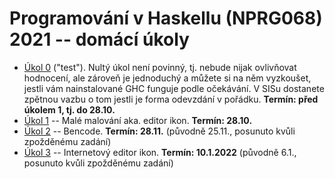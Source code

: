 
# Programování v Haskellu (NPRG068) 2021 -- domácí úkoly

- [Úkol 0](u0/) ("test"). Nultý úkol není povinný, tj. nebude nijak ovlivňovat
  hodnocení, ale zároveň je jednoduchý a můžete si na něm vyzkoušet, jestli vám
  nainstalované GHC funguje podle očekávání. V SISu dostanete zpětnou vazbu o
  tom jestli je forma odevzdání v pořádku. **Termín: před úkolem 1, tj. do 28.10.**
- [Úkol 1](u1/) -- Malé malování aka. editor ikon. **Termín: 28.10.**
- [Úkol 2](u2/) -- Bencode. **Termín: 28.11.** (původně 25.11., posunuto kvůli zpožděnému zadání)
- [Úkol 3](u3/) -- Internetový editor ikon. **Termín: 10.1.2022** (původně 6.1., posunuto kvůli zpožděnému zadání)
